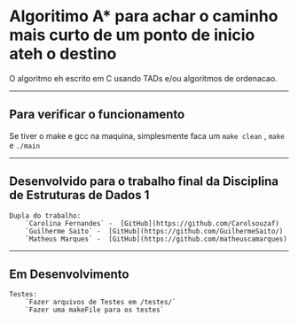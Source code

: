 # Algoritimo A* para achar o caminho mais curto de um ponto de inicio ateh o destino
O algoritmo eh escrito em C usando TADs e/ou algoritmos de ordenacao.

---

## Para verificar o funcionamento
Se tiver o make e gcc na maquina, simplesmente faca um `make clean` , `make` e `./main`

---

## Desenvolvido para o trabalho final da Disciplina de Estruturas de Dados 1
    Dupla do trabalho:
        `Carolina Fernandes` -  [GitHub](https://github.com/Carolsouzaf)
        `Guilherme Saito` -  [GitHub](https://github.com/GuilhermeSaito/)
        `Matheus Marques` -  [GitHub](https://github.com/matheuscamarques)

---

## Em Desenvolvimento
    Testes:
        `Fazer arquivos de Testes em /testes/`
        `Fazer uma makeFile para os testes`
